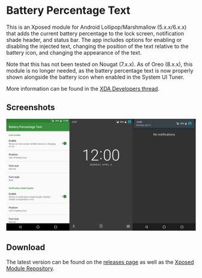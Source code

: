 Battery Percentage Text
=======================

This is an Xposed module for Android Lollipop/Marshmallow (5.x.x/6.x.x) that adds the current battery percentage to the lock screen, notification shade header, and status bar. The app includes options for enabling or disabling the injected text, changing the position of the text relative to the battery icon, and changing the appearance of the text.

Note that this has not been tested on Nougat (7.x.x). As of Oreo (8.x.x), this module is no longer needed, as the battery percentage text is now properly shown alongside the battery icon when enabled in the System UI Tuner.

More information can be found in the [XDA Developers thread](http://forum.xda-developers.com/xposed/modules/mod-battery-percentage-text-t3255027).

Screenshots
-----------

![](screenshots/screenshots.png?raw=true)

Download
--------

The latest version can be found on the [releases page](https://github.com/beckhamd/xposed-battery-percentage-text/releases) as well as the [Xposed Module Repository](http://repo.xposed.info/module/com.extrinsic.batterypercentagetext).
